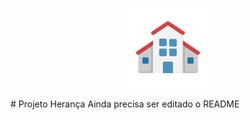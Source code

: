<p align="center">
<img src="https://github.com/MatheusFranciscone/projeto-heranca/blob/master/images/escola.png">
</p>
# Projeto Herança
Ainda precisa ser editado o README
